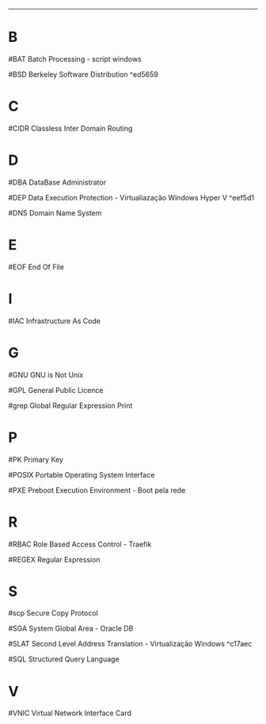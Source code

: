 ------

# B

#BAT Batch Processing - script windows

#BSD Berkeley Software Distribution ^ed5659

# C

#CIDR  Classless Inter Domain Routing

# D

#DBA DataBase Administrator

#DEP Data Execution Protection - Virtualiazação Windows Hyper V ^eef5d1

#DNS Domain Name System 

# E

#EOF End Of File

# I

#IAC Infrastructure As Code

# G

#GNU GNU is Not Unix

#GPL General Public Licence

#grep Global Regular Expression Print

# P

#PK Primary Key

#POSIX Portable Operating System Interface 

#PXE Preboot  Execution Environment - Boot pela rede

# R

#RBAC Role Based Access Control - Traefik

#REGEX Regular Expression

# S

#scp Secure Copy Protocol

#SGA System Global Area - Oracle DB

#SLAT Second Level Address Translation - Virtualização Windows ^c17aec

#SQL Structured Query Language

# V

#VNIC Virtual Network Interface Card
